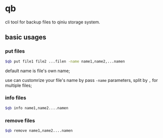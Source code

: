 # qb
cli tool for backup files  to qiniu storage system.


## basic usages

### put files

```sh
$qb put file1 file2 ...filen -name name1,name2,...namen
```

default name is file's own name;

use can customrize your file's name by pass `-name` parameters, split by `,` for multiple files;

### info files

```sh
$qb info name1,name2....namen
```

### remove files

```sh
$qb remove name1,name2....namen
```

